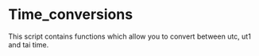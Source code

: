 # Time_conversions
This script contains functions which allow you to convert between utc, ut1 and tai time.
